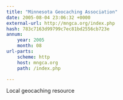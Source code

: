```yaml
---
title: "Minnesota Geocaching Association"
date: 2005-08-04 23:06:32 +0000
external-url: http://mngca.org/index.php
hash: 783c7163d99799c7ec81bd2556cb723e
annum:
    year: 2005
    month: 08
url-parts:
    scheme: http
    host: mngca.org
    path: /index.php

---
```


Local geocaching resource
